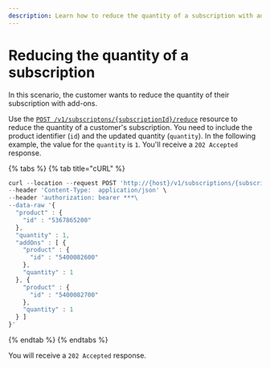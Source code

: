 ```yaml
---
description: Learn how to reduce the quantity of a subscription with add-ons.
---
```


# Reducing the quantity of a subscription

In this scenario, the customer wants to reduce the quantity of their subscription with add-ons.

Use the [`POST /v1/subscriptons/{subscriptionId}/reduce`](https://www.digitalriver.com/docs/commerce-api-reference/#operation/reduceSubscription) resource to reduce the quantity of a customer's subscription. You need to include the product identifier (`id`) and the updated quantity (`quantity`). In the following example, the value for the `quantity` is `1`. You'll receive a `202 Accepted` response.

{% tabs %}
{% tab title="cURL" %}
```javascript
curl --location --request POST 'http://{host}/v1/subscriptions/{subscriptionId}/reduce' \
--header 'Content-Type:  application/json' \
--header 'authorization: bearer ***\
--data-raw '{
  "product" : {
    "id" : "5367865200"
  },
  "quantity" : 1,
  "addOns" : [ {
    "product" : {
      "id" : "5400082600"
    },
    "quantity" : 1
  }, {
    "product" : {
      "id" : "5400082700"
    },
    "quantity" : 1
  } ]
}'
```
{% endtab %}
{% endtabs %}

You will receive a `202 Accepted` response.
